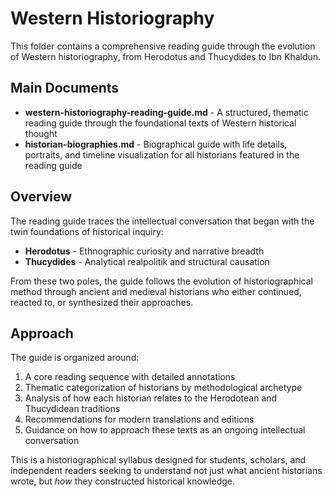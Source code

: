 # Western Historiography

This folder contains a comprehensive reading guide through the evolution of Western historiography, from Herodotus and Thucydides to Ibn Khaldun.

## Main Documents

- **western-historiography-reading-guide.md** - A structured, thematic reading guide through the foundational texts of Western historical thought
- **historian-biographies.md** - Biographical guide with life details, portraits, and timeline visualization for all historians featured in the reading guide

## Overview

The reading guide traces the intellectual conversation that began with the twin foundations of historical inquiry:

- **Herodotus** - Ethnographic curiosity and narrative breadth
- **Thucydides** - Analytical realpolitik and structural causation

From these two poles, the guide follows the evolution of historiographical method through ancient and medieval historians who either continued, reacted to, or synthesized their approaches.

## Approach

The guide is organized around:

1. A core reading sequence with detailed annotations
2. Thematic categorization of historians by methodological archetype
3. Analysis of how each historian relates to the Herodotean and Thucydidean traditions
4. Recommendations for modern translations and editions
5. Guidance on how to approach these texts as an ongoing intellectual conversation

This is a historiographical syllabus designed for students, scholars, and independent readers seeking to understand not just what ancient historians wrote, but *how* they constructed historical knowledge.
